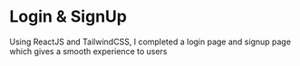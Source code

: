# Login & SignUp

Using ReactJS and TailwindCSS, I completed a login page and signup page which gives a smooth experience to users
